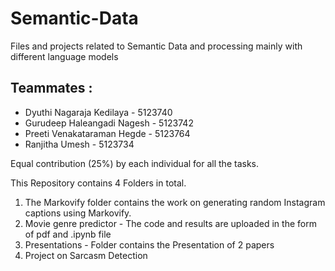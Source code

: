 # Semantic-Data
Files and projects related to Semantic Data and processing mainly with different language models

## Teammates :
  - Dyuthi Nagaraja Kedilaya - 5123740
  - Gurudeep Haleangadi Nagesh - 5123742
  - Preeti Venakataraman Hegde - 5123764
  - Ranjitha Umesh - 5123734

Equal contribution (25%) by each individual for all the tasks.

This Repository contains 4 Folders in total.
1. The Markovify folder contains the work on generating random Instagram captions using Markovify.
2. Movie genre predictor - The code and results are uploaded in the form of pdf and .ipynb file
3. Presentations - Folder contains the Presentation of 2 papers 
4. Project on Sarcasm Detection
